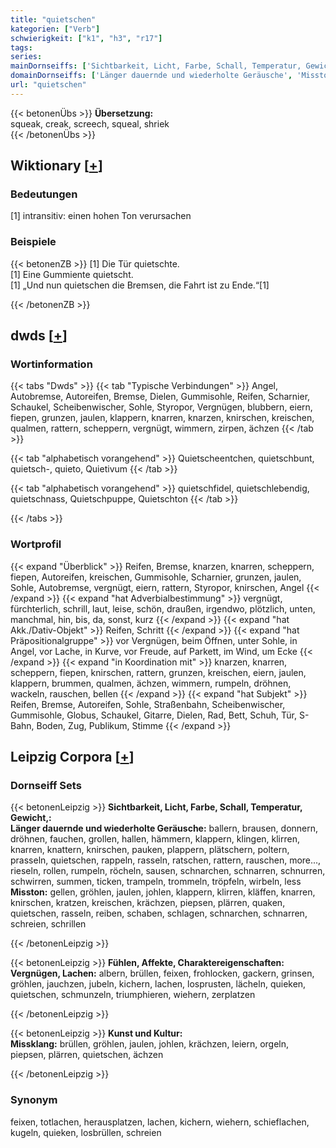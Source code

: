 ```yaml
---
title: "quietschen"
kategorien: ["Verb"]
schwierigkeit: ["k1", "h3", "r17"]
tags:
series:
mainDornseiffs: ['Sichtbarkeit, Licht, Farbe, Schall, Temperatur, Gewicht,', 'Fühlen, Affekte, Charaktereigenschaften', 'Kunst und Kultur']
domainDornseiffs: ['Länger dauernde und wiederholte Geräusche', 'Misston', 'Vergnügen, Lachen', 'Missklang']
url: "quietschen"
---
```


{{< betonenÜbs >}}
**Übersetzung:**  
squeak, creak, screech, squeal, shriek  
{{< /betonenÜbs >}}

## Wiktionary [[+](https://de.wiktionary.org/wiki/quietschen)]

### Bedeutungen
[1] intransitiv: einen hohen Ton verursachen  

### Beispiele
{{< betonenZB >}}
[1] Die Tür quietschte.  
[1] Eine Gummiente quietscht.  
[1] „Und nun quietschen die Bremsen, die Fahrt ist zu Ende.“[1]  

{{< /betonenZB >}}


## dwds [[+](https://www.dwds.de/wb/quietschen)]

### Wortinformation
{{< tabs "Dwds" >}}
{{< tab "Typische Verbindungen" >}}
Angel, Autobremse, Autoreifen, Bremse, Dielen, Gummisohle, Reifen, Scharnier, Schaukel, Scheibenwischer, Sohle, Styropor, Vergnügen, blubbern, eiern, fiepen, grunzen, jaulen, klappern, knarren, knarzen, knirschen, kreischen, qualmen, rattern, scheppern, vergnügt, wimmern, zirpen, ächzen
{{< /tab >}}

{{< tab "alphabetisch vorangehend" >}}
Quietscheentchen, quietschbunt, quietsch-, quieto, Quietivum
{{< /tab >}}

{{< tab "alphabetisch vorangehend" >}}
quietschfidel, quietschlebendig, quietschnass, Quietschpuppe, Quietschton
{{< /tab >}}

{{< /tabs >}}

### Wortprofil
{{< expand "Überblick" >}} Reifen, Bremse, knarzen, knarren, scheppern, fiepen, Autoreifen, kreischen, Gummisohle, Scharnier, grunzen, jaulen, Sohle, Autobremse, vergnügt, eiern, rattern, Styropor, knirschen, Angel {{< /expand >}}
{{< expand "hat Adverbialbestimmung" >}} vergnügt, fürchterlich, schrill, laut, leise, schön, draußen, irgendwo, plötzlich, unten, manchmal, hin, bis, da, sonst, kurz {{< /expand >}}
{{< expand "hat Akk./Dativ-Objekt" >}} Reifen, Schritt {{< /expand >}}
{{< expand "hat Präpositionalgruppe" >}} vor Vergnügen, beim Öffnen, unter Sohle, in Angel, vor Lache, in Kurve, vor Freude, auf Parkett, im Wind, um Ecke {{< /expand >}}
{{< expand "in Koordination mit" >}} knarzen, knarren, scheppern, fiepen, knirschen, rattern, grunzen, kreischen, eiern, jaulen, klappern, brummen, qualmen, ächzen, wimmern, rumpeln, dröhnen, wackeln, rauschen, bellen {{< /expand >}}
{{< expand "hat Subjekt" >}} Reifen, Bremse, Autoreifen, Sohle, Straßenbahn, Scheibenwischer, Gummisohle, Globus, Schaukel, Gitarre, Dielen, Rad, Bett, Schuh, Tür, S-Bahn, Boden, Zug, Publikum, Stimme {{< /expand >}}

## Leipzig Corpora [[+](https://corpora.uni-leipzig.de/en/res?word=quietschen&corpusId=deu_newscrawl-public_2018)]

### Dornseiff Sets
{{< betonenLeipzig >}}
**Sichtbarkeit, Licht, Farbe, Schall, Temperatur, Gewicht,:**  
**Länger dauernde und wiederholte Geräusche:** ballern, brausen, donnern, dröhnen, fauchen, grollen, hallen, hämmern, klappern, klingen, klirren, knarren, knattern, knirschen, pauken, plappern, plätschern, poltern, prasseln, quietschen, rappeln, rasseln, ratschen, rattern, rauschen, more..., rieseln, rollen, rumpeln, röcheln, sausen, schnarchen, schnarren, schnurren, schwirren, summen, ticken, trampeln, trommeln, tröpfeln, wirbeln, less  
**Misston:** gellen, gröhlen, jaulen, johlen, klappern, klirren, kläffen, knarren, knirschen, kratzen, kreischen, krächzen, piepsen, plärren, quaken, quietschen, rasseln, reiben, schaben, schlagen, schnarchen, schnarren, schreien, schrillen  

{{< /betonenLeipzig >}}


{{< betonenLeipzig >}}
**Fühlen, Affekte, Charaktereigenschaften:**  
**Vergnügen, Lachen:** albern, brüllen, feixen, frohlocken, gackern, grinsen, gröhlen, jauchzen, jubeln, kichern, lachen, losprusten, lächeln, quieken, quietschen, schmunzeln, triumphieren, wiehern, zerplatzen  

{{< /betonenLeipzig >}}


{{< betonenLeipzig >}}
**Kunst und Kultur:**  
**Missklang:** brüllen, gröhlen, jaulen, johlen, krächzen, leiern, orgeln, piepsen, plärren, quietschen, ächzen  

{{< /betonenLeipzig >}}

### Synonym
feixen, totlachen, herausplatzen, lachen, kichern, wiehern, schieflachen, kugeln, quieken, losbrüllen, schreien

